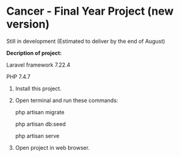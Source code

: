 # Cancer - Final Year Project (new version)
Still in development (Estimated to deliver by the end of August)

<strong>Decription of project:</strong>

Laravel framework 7.22.4

PHP 7.4.7

1. Install this project.

2. Open terminal and run these commands:

    php artisan migrate
    
    php artisan db:seed
    
    php artisan serve

3. Open project in web browser.
